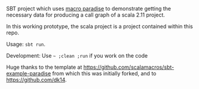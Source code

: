 SBT project which uses [macro paradise](http://docs.scala-lang.org/overviews/macros/paradise.html) to demonstrate getting the necessary data for producing a call graph of a scala 2.11 project.

In this working prototype, the scala project is a project contained within this repo.

 Usage: `sbt run`.
 
 Development: 
 Use `~ ;clean ;run` if you work on the code

Huge thanks to the template at https://github.com/scalamacros/sbt-example-paradise from which this was initially forked, and to https://github.com/dk14.
